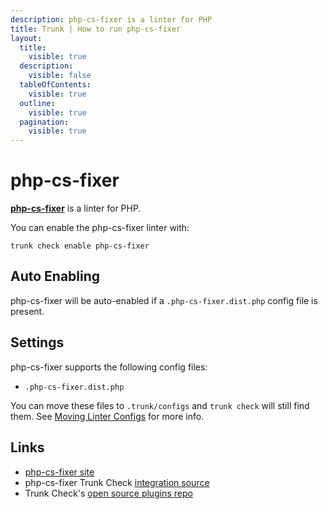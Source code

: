 ```yaml
---
description: php-cs-fixer is a linter for PHP
title: Trunk | How to run php-cs-fixer
layout:
  title:
    visible: true
  description:
    visible: false
  tableOfContents:
    visible: true
  outline:
    visible: true
  pagination:
    visible: true
---
```


# php-cs-fixer

[**php-cs-fixer**](https://github.com/PHP-CS-Fixer/PHP-CS-Fixer) is a linter for PHP.

You can enable the php-cs-fixer linter with:

```shell
trunk check enable php-cs-fixer
```

## Auto Enabling

php-cs-fixer will be auto-enabled if a `.php-cs-fixer.dist.php` config file is present.

## Settings

php-cs-fixer supports the following config files:
* `.php-cs-fixer.dist.php`

You can move these files to `.trunk/configs` and `trunk check` will still find them. See [Moving Linter Configs](..#moving-linter-configs) for more info.




## Links

- [php-cs-fixer site](https://github.com/PHP-CS-Fixer/PHP-CS-Fixer)
- php-cs-fixer Trunk Check [integration source](https://github.com/trunk-io/plugins/tree/main/linters/php-cs-fixer)
- Trunk Check's [open source plugins repo](https://github.com/trunk-io/plugins/tree/main)
